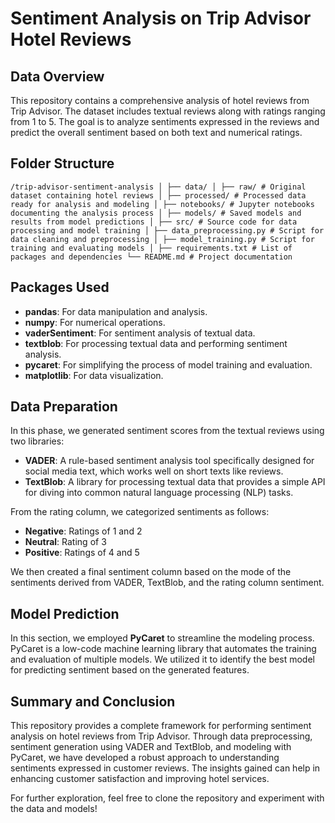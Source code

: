 # Sentiment Analysis on Trip Advisor Hotel Reviews

## Data Overview
This repository contains a comprehensive analysis of hotel reviews from Trip Advisor. The dataset includes textual reviews along with ratings ranging from 1 to 5. The goal is to analyze sentiments expressed in the reviews and predict the overall sentiment based on both text and numerical ratings.

## Folder Structure
```
/trip-advisor-sentiment-analysis │ ├── data/ │ ├── raw/ # Original dataset containing hotel reviews │ ├── processed/ # Processed data ready for analysis and modeling │ ├── notebooks/ # Jupyter notebooks documenting the analysis process │ ├── models/ # Saved models and results from model predictions │ ├── src/ # Source code for data processing and model training │ ├── data_preprocessing.py # Script for data cleaning and preprocessing │ ├── model_training.py # Script for training and evaluating models │ ├── requirements.txt # List of packages and dependencies └── README.md # Project documentation
```

## Packages Used
- **pandas**: For data manipulation and analysis.
- **numpy**: For numerical operations.
- **vaderSentiment**: For sentiment analysis of textual data.
- **textblob**: For processing textual data and performing sentiment analysis.
- **pycaret**: For simplifying the process of model training and evaluation.
- **matplotlib**: For data visualization.

## Data Preparation
In this phase, we generated sentiment scores from the textual reviews using two libraries:

- **VADER**: A rule-based sentiment analysis tool specifically designed for social media text, which works well on short texts like reviews.
- **TextBlob**: A library for processing textual data that provides a simple API for diving into common natural language processing (NLP) tasks.

From the rating column, we categorized sentiments as follows:
- **Negative**: Ratings of 1 and 2
- **Neutral**: Rating of 3
- **Positive**: Ratings of 4 and 5

We then created a final sentiment column based on the mode of the sentiments derived from VADER, TextBlob, and the rating column sentiment.

## Model Prediction
In this section, we employed **PyCaret** to streamline the modeling process. PyCaret is a low-code machine learning library that automates the training and evaluation of multiple models. We utilized it to identify the best model for predicting sentiment based on the generated features.

## Summary and Conclusion
This repository provides a complete framework for performing sentiment analysis on hotel reviews from Trip Advisor. Through data preprocessing, sentiment generation using VADER and TextBlob, and modeling with PyCaret, we have developed a robust approach to understanding sentiments expressed in customer reviews. The insights gained can help in enhancing customer satisfaction and improving hotel services.

For further exploration, feel free to clone the repository and experiment with the data and models!
